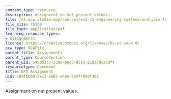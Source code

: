 ```yaml
---
content_type: resource
description: Assignment on net present values.
file: /ol-ocw-studio-app/courses/esd-71-engineering-systems-analysis-for-design-fall-2008/109fbb602e13e665a68e58477069f365_npv.pdf
file_size: 75366
file_type: application/pdf
learning_resource_types:
- Assignments
license: https://creativecommons.org/licenses/by-nc-sa/4.0/
ocw_type: OCWFile
parent_title: Assignments
parent_type: CourseSection
parent_uid: 549db3c7-330e-b0d5-d5b3-218a8dca6dff
resourcetype: Document
title: NPV Assignment
uid: 109fbb60-2e13-e665-a68e-58477069f365
---
```

Assignment on net present values.
